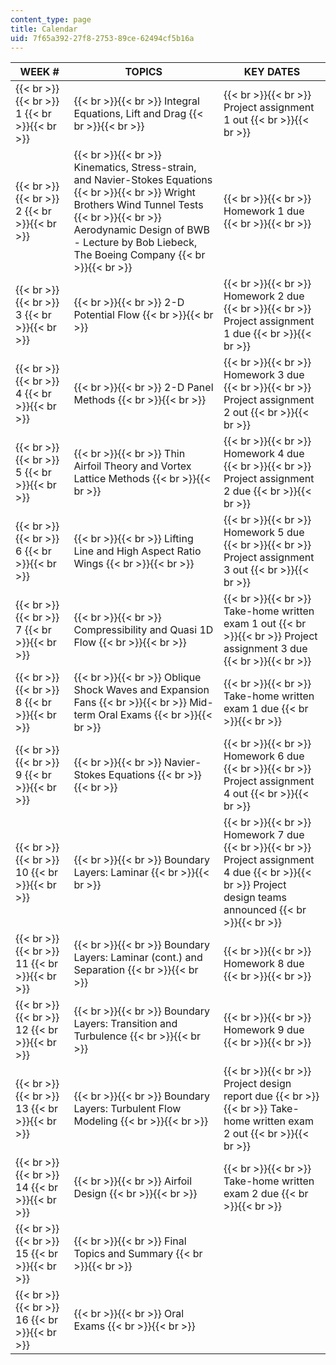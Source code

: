 ```yaml
---
content_type: page
title: Calendar
uid: 7f65a392-27f8-2753-89ce-62494cf5b16a
---
```


| WEEK # | TOPICS | KEY DATES |
| --- | --- | --- |
|  {{< br >}}{{< br >}} 1 {{< br >}}{{< br >}}  |  {{< br >}}{{< br >}} Integral Equations, Lift and Drag {{< br >}}{{< br >}}  |  {{< br >}}{{< br >}} Project assignment 1 out {{< br >}}{{< br >}}  |
|  {{< br >}}{{< br >}} 2 {{< br >}}{{< br >}}  |  {{< br >}}{{< br >}} Kinematics, Stress-strain, and Navier-Stokes Equations {{< br >}}{{< br >}} Wright Brothers Wind Tunnel Tests {{< br >}}{{< br >}} Aerodynamic Design of BWB - Lecture by Bob Liebeck, The Boeing Company {{< br >}}{{< br >}}  |  {{< br >}}{{< br >}} Homework 1 due {{< br >}}{{< br >}}  |
|  {{< br >}}{{< br >}} 3 {{< br >}}{{< br >}}  |  {{< br >}}{{< br >}} 2-D Potential Flow {{< br >}}{{< br >}}  |  {{< br >}}{{< br >}} Homework 2 due {{< br >}}{{< br >}} Project assignment 1 due {{< br >}}{{< br >}}  |
|  {{< br >}}{{< br >}} 4 {{< br >}}{{< br >}}  |  {{< br >}}{{< br >}} 2-D Panel Methods {{< br >}}{{< br >}}  |  {{< br >}}{{< br >}} Homework 3 due {{< br >}}{{< br >}} Project assignment 2 out {{< br >}}{{< br >}}  |
|  {{< br >}}{{< br >}} 5 {{< br >}}{{< br >}}  |  {{< br >}}{{< br >}} Thin Airfoil Theory and Vortex Lattice Methods {{< br >}}{{< br >}}  |  {{< br >}}{{< br >}} Homework 4 due {{< br >}}{{< br >}} Project assignment 2 due {{< br >}}{{< br >}}  |
|  {{< br >}}{{< br >}} 6 {{< br >}}{{< br >}}  |  {{< br >}}{{< br >}} Lifting Line and High Aspect Ratio Wings {{< br >}}{{< br >}}  |  {{< br >}}{{< br >}} Homework 5 due {{< br >}}{{< br >}} Project assignment 3 out {{< br >}}{{< br >}}  |
|  {{< br >}}{{< br >}} 7 {{< br >}}{{< br >}}  |  {{< br >}}{{< br >}} Compressibility and Quasi 1D Flow {{< br >}}{{< br >}}  |  {{< br >}}{{< br >}} Take-home written exam 1 out {{< br >}}{{< br >}} Project assignment 3 due {{< br >}}{{< br >}}  |
|  {{< br >}}{{< br >}} 8 {{< br >}}{{< br >}}  |  {{< br >}}{{< br >}} Oblique Shock Waves and Expansion Fans {{< br >}}{{< br >}} Mid-term Oral Exams {{< br >}}{{< br >}}  |  {{< br >}}{{< br >}} Take-home written exam 1 due {{< br >}}{{< br >}}  |
|  {{< br >}}{{< br >}} 9 {{< br >}}{{< br >}}  |  {{< br >}}{{< br >}} Navier-Stokes Equations {{< br >}}{{< br >}}  |  {{< br >}}{{< br >}} Homework 6 due {{< br >}}{{< br >}} Project assignment 4 out {{< br >}}{{< br >}}  |
|  {{< br >}}{{< br >}} 10 {{< br >}}{{< br >}}  |  {{< br >}}{{< br >}} Boundary Layers: Laminar {{< br >}}{{< br >}}  |  {{< br >}}{{< br >}} Homework 7 due {{< br >}}{{< br >}} Project assignment 4 due {{< br >}}{{< br >}} Project design teams announced {{< br >}}{{< br >}}  |
|  {{< br >}}{{< br >}} 11 {{< br >}}{{< br >}}  |  {{< br >}}{{< br >}} Boundary Layers: Laminar (cont.) and Separation {{< br >}}{{< br >}}  |  {{< br >}}{{< br >}} Homework 8 due {{< br >}}{{< br >}}  |
|  {{< br >}}{{< br >}} 12 {{< br >}}{{< br >}}  |  {{< br >}}{{< br >}} Boundary Layers: Transition and Turbulence {{< br >}}{{< br >}}  |  {{< br >}}{{< br >}} Homework 9 due {{< br >}}{{< br >}}  |
|  {{< br >}}{{< br >}} 13 {{< br >}}{{< br >}}  |  {{< br >}}{{< br >}} Boundary Layers: Turbulent Flow Modeling {{< br >}}{{< br >}}  |  {{< br >}}{{< br >}} Project design report due {{< br >}}{{< br >}} Take-home written exam 2 out {{< br >}}{{< br >}}  |
|  {{< br >}}{{< br >}} 14 {{< br >}}{{< br >}}  |  {{< br >}}{{< br >}} Airfoil Design {{< br >}}{{< br >}}  |  {{< br >}}{{< br >}} Take-home written exam 2 due {{< br >}}{{< br >}}  |
|  {{< br >}}{{< br >}} 15 {{< br >}}{{< br >}}  |  {{< br >}}{{< br >}} Final Topics and Summary {{< br >}}{{< br >}}  |  |
|  {{< br >}}{{< br >}} 16 {{< br >}}{{< br >}}  |  {{< br >}}{{< br >}} Oral Exams {{< br >}}{{< br >}}  |